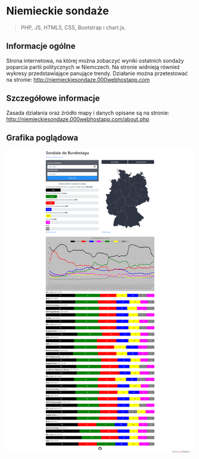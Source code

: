 # Niemieckie sondaże
> PHP, JS, HTML5, CSS, Bootstrap i chart.js.

## Informacje ogólne
Strona internetowa, na której można zobaczyć wyniki ostatnich sondaży poparcia partii politycznych w Niemczech. Na stronie widnieją również wykresy przedstawiające panujące trendy. Działanie można przetestować na stronie: http://niemieckiesondaze.000webhostapp.com

## Szczegółowe informacje
Zasada działania oraz źródło mapy i danych opisane są na stronie: http://niemieckiesondaze.000webhostapp.com/about.php

## Grafika poglądowa
![Screenshot](./podglad.png)
